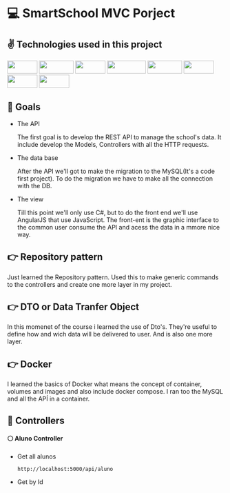 # :computer: SmartSchool MVC Porject

## :v: Technologies used in this project

<div style="display:block">
<img height="30"  width="70" src="https://img.shields.io/badge/C%23-239120?style=for-the-badge&logo=c-sharp&logoColor=white">
<img height="30"  width="80" src="https://img.shields.io/badge/JavaScript-323330?style=for-the-badge&logo=javascript&logoColor=F7DF1E">
<img height="30"  width="70" src="https://img.shields.io/badge/.NET-512BD4?style=for-the-badge&logo=dotnet&logoColor=white">
<img height="30"  width="90" src="https://img.shields.io/badge/AngularJS-E23237?style=for-the-badge&logo=angularjs&logoColor=white">
<img height="30"  width="80" src="https://img.shields.io/badge/Node.js-339933?style=for-the-badge&logo=nodedotjs&logoColor=white">
<img height="30"  width="70" src="https://img.shields.io/badge/NuGet-004880?style=for-the-badge&logo=nuget&logoColor=white">
<img height="30"  width="70" src="https://img.shields.io/badge/MySQL-005C84?style=for-the-badge&logo=mysql&logoColor=white">
<img height="30"  width="70" src="https://img.shields.io/badge/Docker-2CA5E0?style=for-the-badge&logo=docker&logoColor=white">
</div>

## :dart: Goals

- The API
  
  <p> The first goal is to develop the REST API to manage the school's data. It include develop the Models, Controllers with all the HTTP requests.</p>

- The data base
  
  <p> After the API we'll got to make the migration to the MySQL(It's a code first project). To do the migration we have to make all the connection with the DB.</p>

- The view
  
  <p> Till this point we'll only use C#, but to do the front end we'll use AngularJS that use JavaScript. The front-ent is the graphic interface to the common user consume the API and acess the data in a mmore nice way. </p>

## :point_right: Repository pattern

<p>Just learned the Repository pattern. Used this to make generic commands to the controllers and create one more layer in my project.</p>

## :point_right: DTO or Data Tranfer Object

<p>In this momenet of the course i learned the use of Dto's. They're useful to define how and wich data will be delivered to user. And is also one more layer.</p>

## :point_right: Docker
<p>I learned the basics of Docker what means the concept of container, volumes and images and also include docker compose. I ran too the MySQL and all the APÍ in a container.</p>

## :wrench: Controllers

#### :white_circle: Aluno Controller

- Get all alunos
  
  ```
  http://localhost:5000/api/aluno
  ```
- Get by Id
  
  ```
  
  ```

```